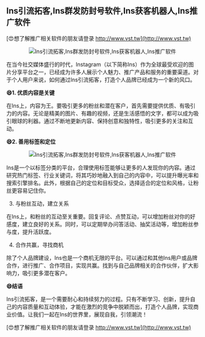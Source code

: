 ## **Ins引流拓客,Ins群发防封号软件,Ins获客机器人,Ins推广软件**

[😍想了解推广相关软件的朋友请登录 http://www.vst.tw](http://www.vst.tw)

 <center><img src="https://vst.tw/MP4/tuiguang/png/1.png" alt="Ins引流拓客,Ins群发防封号软件,Ins获客机器人,Ins推广软件"></center>

在当今社交媒体盛行的时代，Instagram（以下简称Ins）作为全球最受欢迎的图片分享平台之一，已经成为许多人展示个人魅力、推广产品和服务的重要渠道。对于个人用户来说，如何通过Ins引流拓客，打造个人品牌已经成为一个新的风口。

**😄1. 优质内容是关键**

在Ins上，内容为王。要吸引更多的粉丝和潜在客户，首先需要提供优质、有吸引力的内容。无论是精美的图片、有趣的视频，还是生活感悟的文字，都可以成为吸引眼球的利器。通过不断地更新内容、保持创意和独特性，吸引更多的关注和互动。

**😄2. 善用标签和定位**

 <center><img src="https://vst.tw/MP4/tuiguang/png/6.png" alt="Ins引流拓客,Ins群发防封号软件,Ins获客机器人,Ins推广软件"></center>

Ins是一个以标签分类的平台，合理使用标签能够让更多的人发现你的内容。通过研究热门标签、行业关键词，将其巧妙地融入到自己的内容中，可以提升曝光率和搜索引擎排名。此外，根据自己的定位和目标受众，选择适合的定位和风格，让粉丝更容易记住你。

3. 与粉丝互动，建立关系

在Ins上，和粉丝的互动至关重要。回复评论、点赞互动，可以增加粉丝对你的好感度，建立良好的关系。同时，可以定期举办问答活动、抽奖活动等，增加粉丝参与度，提升活跃度。

4. 合作共赢，寻找商机

除了个人品牌建设，Ins也是一个商机无限的平台。可以通过和其他Ins用户或品牌合作，进行推广、合作项目，实现共赢。找到与自己品牌相关的合作伙伴，扩大影响力，吸引更多潜在客户。

**😄结语**

Ins引流拓客，是一个需要耐心和持续努力的过程。只有不断学习、创新，提升自己的内容质量和互动体验，才能在激烈的竞争中脱颖而出，打造个人品牌，实现商业价值。让我们一起在Ins的世界里，展现自我，引领潮流！

[😍想了解推广相关软件的朋友请登录 http://www.vst.tw](http://www.vst.tw)




